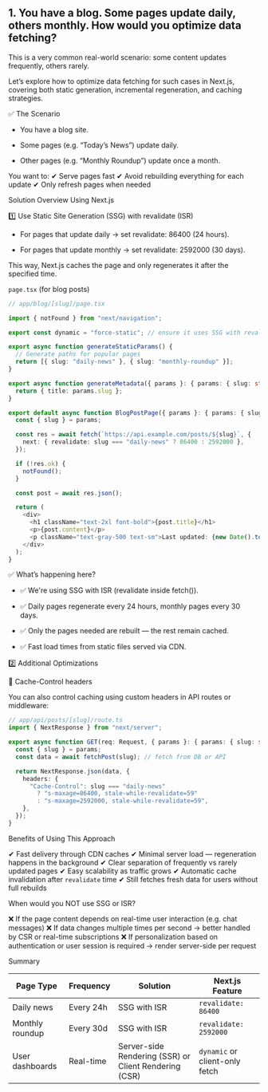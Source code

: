 ## 1. You have a blog. Some pages update daily, others monthly. How would you optimize data fetching?

This is a very common real-world scenario: some content updates frequently, others rarely.

Let’s explore how to optimize data fetching for such cases in Next.js, covering both static generation, incremental regeneration, and caching strategies.

✅ The Scenario

- You have a blog site.

- Some pages (e.g. “Today’s News”) update daily.

- Other pages (e.g. “Monthly Roundup”) update once a month.

You want to:
✔ Serve pages fast
✔ Avoid rebuilding everything for each update
✔ Only refresh pages when needed

Solution Overview Using Next.js

1️⃣ Use Static Site Generation (SSG) with revalidate (ISR)

- For pages that update daily → set revalidate: 86400 (24 hours).

- For pages that update monthly → set revalidate: 2592000 (30 days).

This way, Next.js caches the page and only regenerates it after the specified time.

`page.tsx` (for blog posts)

```ts
// app/blog/[slug]/page.tsx

import { notFound } from "next/navigation";

export const dynamic = "force-static"; // ensure it uses SSG with revalidate

export async function generateStaticParams() {
  // Generate paths for popular pages
  return [{ slug: "daily-news" }, { slug: "monthly-roundup" }];
}

export async function generateMetadata({ params }: { params: { slug: string }}) {
  return { title: params.slug };
}

export default async function BlogPostPage({ params }: { params: { slug: string } }) {
  const { slug } = params;

  const res = await fetch(`https://api.example.com/posts/${slug}`, {
    next: { revalidate: slug === "daily-news" ? 86400 : 2592000 },
  });

  if (!res.ok) {
    notFound();
  }

  const post = await res.json();

  return (
    <div>
      <h1 className="text-2xl font-bold">{post.title}</h1>
      <p>{post.content}</p>
      <p className="text-gray-500 text-sm">Last updated: {new Date().toLocaleString()}</p>
    </div>
  );
}
```

✅ What’s happening here?

- ✅ We're using SSG with ISR (revalidate inside fetch()).

- ✅ Daily pages regenerate every 24 hours, monthly pages every 30 days.

- ✅ Only the pages needed are rebuilt — the rest remain cached.

- ✅ Fast load times from static files served via CDN.

2️⃣ Additional Optimizations

📂 Cache-Control headers

You can also control caching using custom headers in API routes or middleware:

```ts
// app/api/posts/[slug]/route.ts
import { NextResponse } from "next/server";

export async function GET(req: Request, { params }: { params: { slug: string } }) {
  const { slug } = params;
  const data = await fetchPost(slug); // fetch from DB or API

  return NextResponse.json(data, {
    headers: {
      "Cache-Control": slug === "daily-news"
        ? "s-maxage=86400, stale-while-revalidate=59"
        : "s-maxage=2592000, stale-while-revalidate=59",
    },
  });
}
```
Benefits of Using This Approach

✔ Fast delivery through CDN caches
✔ Minimal server load — regeneration happens in the background
✔ Clear separation of frequently vs rarely updated pages
✔ Easy scalability as traffic grows
✔ Automatic cache invalidation after `revalidate` time
✔ Still fetches fresh data for users without full rebuilds

When would you NOT use SSG or ISR?

❌ If the page content depends on real-time user interaction (e.g. chat messages)
❌ If data changes multiple times per second → better handled by CSR or real-time subscriptions
❌ If personalization based on authentication or user session is required → render server-side per request

Summary

| Page Type       | Frequency | Solution                                              | Next.js Feature                |
| --------------- | --------- | ----------------------------------------------------- | ------------------------------ |
| Daily news      | Every 24h | SSG with ISR                                          | `revalidate: 86400`            |
| Monthly roundup | Every 30d | SSG with ISR                                          | `revalidate: 2592000`          |
| User dashboards | Real-time | Server-side Rendering (SSR) or Client Rendering (CSR) | `dynamic` or client-only fetch |
